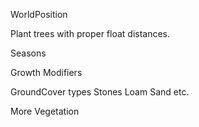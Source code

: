 WorldPosition

Plant trees with proper float distances.

Seasons

Growth Modifiers

GroundCover types
    Stones
    Loam
    Sand
    etc.

More Vegetation
